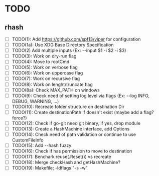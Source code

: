 # TODO

## rhash

- [ ] TODO(1): Add <https://github.com/spf13/viper> for configuration
- [ ] TODO(1a): Use XDG Base Directory Specification
- [ ] TODO(2) Add multiple inputs (Ex: --input $1 -i $2 -i $3)
- [ ] TODO(3): Work on dry-run flag
- [ ] TODO(4): Move to rootCmd
- [ ] TODO(5): Work on verbose flag
- [ ] TODO(6): Work on uppercase flag
- [ ] TODO(7): Work on recursive flag
- [ ] TODO(8): Work on lenght/truncate flag
- [ ] TODO(8a): Check MAX_PATH on windows
- [ ] TODO(9): Check need of setting log level via flags (Ex: --log INFO, DEBUG, WARNING, ...)
- [ ] TODO(10): Recreate folder structure on destination Dir
- [ ] TODO(11): Create destinationPath if doesn't exist (maybe add a flag? force?)
- [ ] TODO(12): Check if go-git need git binary, if yes, drop module
- [ ] TODO(13): Create a HashMachine interface, add Options
- [ ] TODO(14): Check need of path validation or continue to use CustomFileInfo
- [ ] TODO(15): Add --hash fuzzy
- [ ] TODO(16): Check if has permission to move to destination
- [ ] TODO(17): Benchark reuse(.Reset()) vs recreate
- [ ] TODO(18): Merge checkHash and getHashMachine?
- [ ] TODO(19): Makefile; -ldflags "-s -w"
